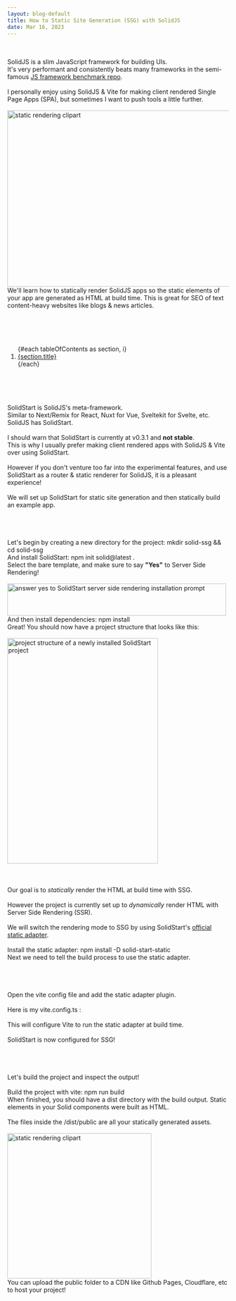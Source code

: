 ```yaml
---
layout: blog-default
title: How to Static Site Generation (SSG) with SolidJS
date: Mar 16, 2023
---
```


<script>
  import SolidStartImage from "$blog/solidjs-ssg/solid-start.png"
  import CoverImage from "$blog/solidjs-ssg/cover.png"
  import InstallPromptImage from "$blog/solidjs-ssg/install-prompt.png"
  import ProjectStructureImage from "$blog/solidjs-ssg/project-structure.png"
  import DistImage from "$blog/solidjs-ssg/dist.png"
  // import LetsStartImage from "$blog/sanctum-auth-guide/letsstart.png"
  // import RoutesImage from "$blog/sanctum-auth-guide/routes.png";
  // import DummyUserImage from "$blog/sanctum-auth-guide/create-dummy-user.png";

  import SectionTitle from "../SectionTitle.svelte";
  import InlineCode from "../InlineCode.svelte";
  import BlockCode from "../BlockCode.svelte";
  import EmDash from "../EmDash.svelte";
  import CodeWithSyntaxHighlight from "../CodeWithSyntaxHighlight.svelte";
  
  import javascript from "svelte-highlight/languages/javascript";
  import { viteConfig } from "./constants"

  const tableOfContents = [ 
      { hash: "about-solid-start", title: "About SolidStart" },
      { hash: "install-solid-start", title: "Installing SolidStart" },
      { hash: "install-solid-start-static", title: "Installing the Static Adapter" },
      { hash: "enabling-adapter", title: "Enabling the Static Adapter" },
      { hash: "checking-output", title: "Statically Build the Project" },
      // { hash: "make-dummy-user", title: "Make a Dummy User" },
      // { hash: "create-frontend", title: "Create the Frontend" },
      // { hash: "laravel-stateful-requests", title: "Sending Stateful Requests to a Laravel API" },
      // { hash: "checking-auth", title: "Checking the User's Auth Status" },
      // { hash: "logging-in", title: "Making Login Requests" },
      // { hash: "configure-stateful-domains", title: "Configuring Sanctum Stateful Domains" },
      // { hash: "logging-out", title: "Logging Out the User" },
      // { hash: "postman-setup", title: "Setting up Postman for Laravel with Cookie Authentication" },
      // { hash: "about-ssr", title: "A Note About SSR" },
      // { hash: "conclusion", title: "Conclusion" },
  ]
</script>

<br/>
<SectionTitle hash="introduction" title="Introduction" />
<br/>
SolidJS is a slim JavaScript framework for building UIs.
<br/>
It's very performant and consistently beats many frameworks in the semi-famous <a href="https://krausest.github.io/js-framework-benchmark/" class="underline" target="_blank">JS framework benchmark repo</a>.
<br/>
<br/>
I personally enjoy using SolidJS & Vite for making client rendered Single Page Apps (SPA), but sometimes I want to push tools a little further.
<br/>
<br/>
<img class="mx-auto rounded-lg" alt="static rendering clipart" src={CoverImage} height="400" width="780" />
<br/>
We'll learn how to statically render SolidJS apps so the static elements of your app are generated as HTML at build time. This is great for SEO of text content-heavy websites like blogs & news articles.
<br/>
<br/>
<br/>
<br/>
<section>
<SectionTitle hash="table-of-contents" title="Table of Contents" />
<br />
<ol class="ml-12 leading-relaxed">
  {#each tableOfContents as section, i}
    <li>
      <a href="#{section.hash}" class="underline">
        {section.title}
      </a>
    </li>
  {/each}
</ol>
</section>

<br/>
<br/>
<br/>

<SectionTitle hash="about-solid-start" title="About SolidStart" />
<br/>
SolidStart is SolidJS's meta-framework. 
<br/>
Similar to Next/Remix for React, Nuxt for Vue, Sveltekit for Svelte, etc. <EmDash /> SolidJS has SolidStart.
<br/>
<br/>
I should warn that SolidStart is currently at <InlineCode>v0.3.1</InlineCode> and <b>not stable</b>.
<br/> 
This is why I usually prefer making client rendered apps with SolidJS & Vite over using SolidStart.
<br/> 
<br/> 
However if you don't venture too far into the experimental features, and use SolidStart as a router & static renderer for SolidJS, it is a pleasant experience!
<br/> 
<br/> 
We will set up SolidStart for static site generation and then statically build an example app.
<br/> 

<br/> 
<br/> 
<br/> 

<SectionTitle hash="install-solid-start" title="Installing SolidStart" />
<br/>
Let's begin by creating a new directory for the project:
<BlockCode>mkdir solid-ssg && cd solid-ssg</BlockCode>
<br/>
And install SolidStart:
<BlockCode>npm init solid@latest .</BlockCode>
<br/>
Select the <InlineCode>bare</InlineCode> template, and make sure to say <b>"Yes"</b> to Server Side Rendering!
<br/>
<br/>
<img loading="lazy" class="mx-auto rounded-lg" alt="answer yes to SolidStart server side rendering installation prompt" src={InstallPromptImage} height="73" width="498" />
<br/>
And then install dependencies:
<BlockCode>npm install</BlockCode>
<br/>
Great! You should now have a project structure that looks like this:
<br/>
<br/>
<img loading="lazy" class="mx-auto rounded-lg" alt="project structure of a newly installed SolidStart project" src={ProjectStructureImage} height="512" width="343" />

<br/> 
<br/> 
<br/> 

<SectionTitle hash="install-solid-start-static" title="Installing the Static Adapter" />
<br/> 
Our goal is to <em>statically</em> render the HTML at build time with SSG.
<br/> 
<br/> 
However the project is currently set up to <em>dynamically</em> render HTML with Server Side Rendering (SSR).
<br/> 
<br/> 
We will switch the rendering mode to SSG by using SolidStart's <a class="underline" href="https://github.com/solidjs/solid-start/tree/main/packages/start-static" target="_blank">official static adapter</a>.
<br/> 
<br/> 
Install the static adapter:
<BlockCode>npm install -D solid-start-static</BlockCode>
<br/> 
Next we need to tell the build process to use the static adapter.
<br/> 

<br/> 
<br/> 
<br/> 

<SectionTitle hash="enabling-adapter" title="Enabling the Static Adapter" />
<br/> 
Open the vite config file and add the static adapter plugin.
<br/>
<br/>
Here is my <InlineCode>vite.config.ts</InlineCode> :
<br/>
<CodeWithSyntaxHighlight language={javascript} code={viteConfig}/>
<br/>
This will configure Vite to run the static adapter at build time. 
<br/>
<br/>
SolidStart is now configured for SSG!
<br/> 
    
<br/> 
<br/> 
<br/> 

<SectionTitle hash="checking-output" title="Statically Build the Project" />
<br/> 
Let's build the project and inspect the output!
<br/> 
<br/> 
Build the project with vite:
<BlockCode>npm run build</BlockCode>
<br/> 
When finished, you should have a <InlineCode>dist</InlineCode> directory with the build output.
Static elements in your Solid components were built as HTML.
<br/> 
<br/>
The files inside the <InlineCode>/dist/public</InlineCode> are all your statically generated assets.
<br/> 
<br/> 
<img loading="lazy" class="mx-auto rounded-lg" alt="static rendering clipart" src={DistImage} height="330" width="328" />
<br/> 
You can upload the <InlineCode>public</InlineCode> folder to a CDN like Github Pages, Cloudflare, etc to host your project! 
